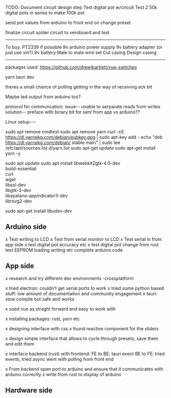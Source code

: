 TODO:
Document circuit design step
Test digital pot w/circuit
Test 2 50k digital pots in series to make 100k pot

send pot values from arduino to front end on change preset

finalize circuit
solder circuit to veroboard and test

---

To buy:
PT2339 if possible
9v arduino power supply
9v battery adapter (or just use vin?)
9v battery
Male to male wire set
Cut casing
Design casing

---

packages used:
https://github.com/drewjbartlett/vue-switches

yarn tauri dev

theres a small chance of polling getting in the way of receiving ack bit

Maybe led output from arduino too?

protocol for communcation:
issue-- unable to serparate reads from writes
solution-- preface with binary bit for sent from app vs arduino??

Linux setup---

sudo apt remove cmdtest
sudo apt remove yarn
curl -sS https://dl.yarnpkg.com/debian/pubkey.gpg | sudo apt-key add -
echo "deb https://dl.yarnpkg.com/debian/ stable main" | sudo tee /etc/apt/sources.list.d/yarn.list
sudo apt-get update
sudo apt-get install yarn -y

sudo apt update
sudo apt install libwebkit2gtk-4.0-dev \
 build-essential \
 curl \
 wget \
 libssl-dev \
 libgtk-3-dev \
 libayatana-appindicator3-dev \
 librsvg2-dev

sudo apt-get install libudev-dev

## Arduino side

x Test writing to LCD
x Test from serial monitor to LCD
x Test serial in from app side
x test digital pot accuracy etc
x test digital pot change from rust
test EEPROM loading writing etc
complete arduino code

## App side

x research and try different dev environments
-crossplatform

x tried electron: couldn't get serial ports to work
x tried some python based stuff: low amount of documentation and community engagement
x tauri: slow compile but safe and works

x used vue as straght forward and easy to work with

x installing packages: rust, yarn etc

x designing interface with css
x found reactive component for the sliders

x design simple interface that allows to cycle through presets, save them and edit them

x interface backend (rust) with frontend:
FE to BE: tauri event
BE to FE:
tried events, tried async
went with polling from front end

x From backend open port to arduino and ensure that it communicates with arduino correctly
x write from rust to display of arduino

## Hardware side
